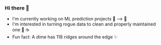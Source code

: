 ### Hi there 👋

- I'm currently working on ML prediction projects :baby: --> :older_man:
- I'm interested in turning rogue data to clean and properly maintained one :bookmark: :coffee:
- Fun fact: A dime has 118 ridges around the edge ✨


<!--
**GrinshpunDavid/GrinshpunDavid** is a ✨ _special_ ✨ repository because its `README.md` (this file) appears on your GitHub profile.

Here are some ideas to get you started:

- 🔭 I’m currently working on ...
- 🌱 I’m currently learning ...
- 👯 I’m looking to collaborate on ...
- 🤔 I’m looking for help with ...
- 💬 Ask me about ...
- 📫 How to reach me: ...
- 😄 Pronouns: ...
- ⚡ Fun fact: ...
-->
